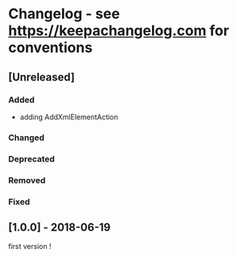 # Changelog - see https://keepachangelog.com for conventions

## [Unreleased]

### Added

- adding AddXmlElementAction

### Changed

### Deprecated

### Removed

### Fixed

## [1.0.0] - 2018-06-19

first version !


